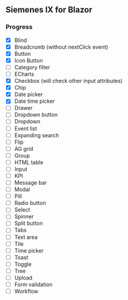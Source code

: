 ## Siemenes IX for Blazor

### Progress

- [x] Blind
- [x] Breadcrumb (without nextClick event)
- [x] Button
- [x] Icon Button
- [ ] Category filter
- [ ] ECharts
- [x] Checkbox (will check other input attributes)
- [x] Chip
- [x] Date picker
- [x] Date time picker
- [ ] Drawer
- [ ] Dropdown button
- [ ] Dropdown
- [ ] Event list
- [ ] Expanding search
- [ ] Flip
- [ ] AG grid
- [ ] Group
- [ ] HTML table
- [ ] Input
- [ ] KPI
- [ ] Message bar
- [ ] Modal
- [ ] Pill
- [ ] Radio button
- [ ] Select
- [ ] Spinner
- [ ] Split button
- [ ] Tabs
- [ ] Text area
- [ ] Tile
- [ ] Time picker
- [ ] Toast
- [ ] Toggle
- [ ] Tree
- [ ] Upload
- [ ] Form validation
- [ ] Workflow
